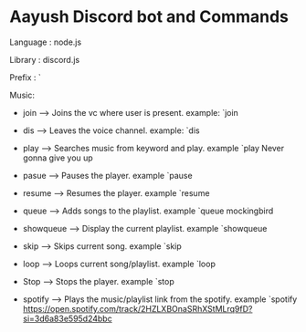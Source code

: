 # Aayush Discord bot and Commands
Language : node.js

Library : discord.js

Prefix : `

Music:

- join --> Joins the vc where user is present. example: `join

- dis --> Leaves the voice channel. example: `dis

- play --> Searches music from keyword and play. example `play Never gonna give you up

- pasue --> Pauses the player. example `pause

- resume --> Resumes the player. example `resume 

- queue --> Adds songs to the playlist. example `queue mockingbird

- showqueue --> Display the current playlist. example `showqueue

- skip --> Skips current song. example `skip

- loop --> Loops current song/playlist. example `loop

- Stop --> Stops the player. example `stop

- spotify --> Plays the music/playlist link from the spotify. example `spotify https://open.spotify.com/track/2HZLXBOnaSRhXStMLrq9fD?si=3d6a83e595d24bbc